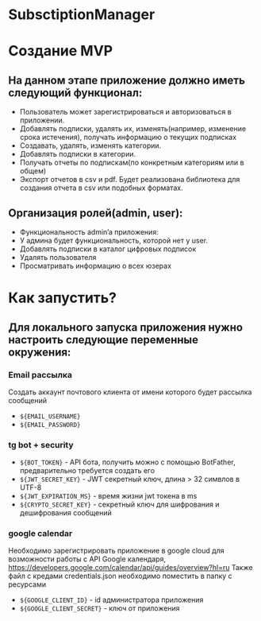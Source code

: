 # SubsctiptionManager
# Создание MVP
## На данном этапе приложение должно иметь следующий функционал:
- Пользователь может зарегистрироваться и авторизоваться в               приложении.
- Добавлять подписки, удалять их, изменять(например, изменение срока истечения), получать информацию о текущих подписках
- Создавать, удалять, изменять категории.
- Добавлять подписки в категории.
- Получать отчеты по подпискам(по конкретным категориям или в общем)
- Экспорт отчетов в csv и pdf. Будет реализована библиотека для создания отчета в csv или подобных форматах. 
	
## Организация ролей(admin, user):

- Функциональность admin’a приложения:
- У админа будет функциональность, которой нет у user. 
- Добавлять подписки в каталог цифровых подписок
- Удалять пользователя
- Просматривать информацию о всех юзерах

# Как запустить?

## Для локального запуска приложения нужно настроить следующие переменные окружения:

### Email рассылка
Создать аккаунт почтового клиента от имени которого будет рассылка сообщений
- `${EMAIL_USERNAME}`
- `${EMAIL_PASSWORD}`
### tg bot + security
- `${BOT_TOKEN}` - API бота, получить можно с помощью BotFather, предварительно требуется создать его
- `${JWT_SECRET_KEY}` - JWT секретный ключ, длина > 32 симвлов в UTF-8
- `${JWT_EXPIRATION_MS}` - время жизни jwt токена в ms
- `${CRYPTO_SECRET_KEY}` - секретный ключ для шифрования и дешифрования сообщений
### google calendar
Необходимо зарегистрировать приложение в google cloud для возможности работы с API Google календаря, https://developers.google.com/calendar/api/guides/overview?hl=ru
Также файл с кредами credentials.json необходимо поместить в папку с ресурсами
- `${GOOGLE_CLIENT_ID}` - id администратора приложения
- `${GOOGLE_CLIENT_SECRET}` - ключ от приложения
